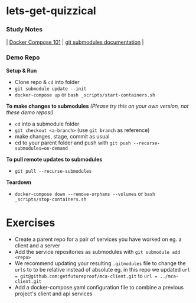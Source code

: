 # lets-get-quizzical

### Study Notes
| [Docker Compose 101](https://github.com/getfutureproof/fp_guides_wiki/wiki/Docker-Compose-101) | [git submodules documentation](https://git-scm.com/book/en/v2/Git-Tools-Submodules) |

### Demo Repo
**Setup & Run**
- Clone repo & `cd` into folder
- `git submodule update --init`
- `docker-compose up` or `bash _scripts/start-containers.sh`

**To make changes to submodules** *(Please try this on your own version, not these demo repos!)*
- `cd` into a submodule folder
- `git checkout <a-branch>` (use `git branch` as reference)
- make changes, stage, commit as usual
- cd to your parent folder and push with `git push --recurse-submodules=on-demand`

**To pull remote updates to submodules**
- `git pull --recurse-submodules`

**Teardown**
- `docker-compose down --remove-orphans --volumes` or `bash _scripts/stop-containers.sh`

# Exercises
- Create a parent repo for a pair of services you have worked on eg. a client and a server
- Add the service repositories as submodules with `git submodule add <repo>`
- We recommend updating your resulting `.gitmodules` file to change the `url`s to to be relative instead of absolute eg. in this repo we updated `url = git@github.com:getfutureproof/mca-client.git` to `url = ../mca-client.git`
- Add a docker-compose.yaml configuration file to combine a previous project's client and api services
